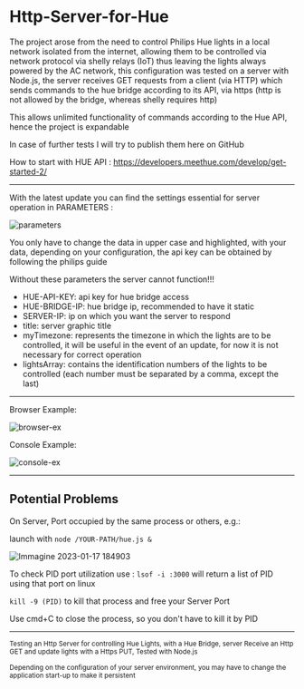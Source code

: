 # Http-Server-for-Hue

The project arose from the need to control Philips Hue lights in a local network isolated from the internet, allowing them to be controlled via network protocol via shelly relays (IoT) thus leaving the lights always powered by the AC network, this configuration was tested on a server with Node.js, the server receives GET requests from a client (via HTTP) which sends commands to the hue bridge according to its API, via https (http is not allowed by the bridge, whereas shelly requires http)

This allows unlimited functionality of commands according to the Hue API, hence the project is expandable

In case of further tests I will try to publish them here on GitHub

How to start with HUE API : https://developers.meethue.com/develop/get-started-2/

---

With the latest update you can find the settings essential for server operation in PARAMETERS :

![parameters](https://user-images.githubusercontent.com/34067164/220471876-8e05d02a-4d6a-4512-9840-06b680014398.jpg)

You only have to change the data in upper case and highlighted, with your data, depending on your configuration, the api key can be obtained by following the philips guide

Without these parameters the server cannot function!!!

- HUE-API-KEY: api key for hue bridge access
- HUE-BRIDGE-IP: hue bridge ip, recommended to have it static
- SERVER-IP: ip on which you want the server to respond
- title: server graphic title
- myTimezone: represents the timezone in which the lights are to be controlled, it will be useful in the event of an update, for now it is not necessary for correct operation
- lightsArray: contains the identification numbers of the lights to be controlled (each number must be separated by a comma, except the last)

---

Browser Example:

![browser-ex](https://user-images.githubusercontent.com/34067164/218744089-3993d8e6-557d-4e31-8c04-b1770af3acaa.png)

Console Example:

![console-ex](https://user-images.githubusercontent.com/34067164/218744369-0aa6655e-a185-4683-ac71-dc59a6e8626b.png)

---
## Potential Problems

On Server, Port occupied by the same process or others, e.g.:

launch with `node /YOUR-PATH/hue.js &`

![Immagine 2023-01-17 184903](https://user-images.githubusercontent.com/34067164/212973985-e0f5c812-e361-4df8-8ced-0de3c725fe44.jpg)

To check PID port utilization use :
`lsof -i :3000`
will return a list of PID using that port on linux

`kill -9 (PID)`
to kill that process and free your Server Port

Use cmd+C to close the process, so you don't have to kill it by PID

---
<sub>Testing an Http Server for controlling Hue Lights, with a Hue Bridge, server Receive an Http GET and update lights with a Https PUT, Tested with Node.js</sub>

<sub>Depending on the configuration of your server environment, you may have to change the application start-up to make it persistent</sub>
